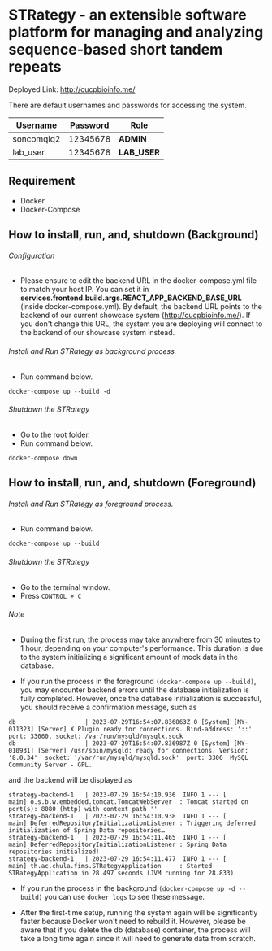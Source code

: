 # STRategy - an extensible software platform for managing and analyzing sequence-based short tandem repeats

Deployed Link: http://cucpbioinfo.me/

There are default usernames and passwords for accessing the system.

| Username   | Password | Role                   |
|------------|----------|------------------------|
| soncomqiq2 | 12345678 | **ADMIN**              |
| lab_user   | 12345678 | **LAB_USER**           |


## Requirement

- Docker
- Docker-Compose

## How to install, run, and, shutdown (Background)

###### Configuration

* Please ensure to edit the backend URL in the docker-compose.yml file to match your host IP. You can set it in **services.frontend.build.args.REACT_APP_BACKEND_BASE_URL** (inside docker-compose.yml). By default, the backend URL points to the backend of our current showcase system (http://cucpbioinfo.me/). If you don't change this URL, the system you are deploying will connect to the backend of our showcase system instead.

###### Install and Run STRategy as background process.

* Run command below.

```
docker-compose up --build -d
```

###### Shutdown the STRategy

* Go to the root folder.
* Run command below.

```
docker-compose down
```

## How to install, run, and, shutdown (Foreground)

###### Install and Run STRategy as foreground process.

* Run command below.

```
docker-compose up --build
```

###### Shutdown the STRategy

* Go to the terminal window.
* Press `CONTROL + C`

###### Note

* During the first run, the process may take anywhere from 30 minutes to 1 hour, depending on your computer's performance. This duration is due to the system initializing a significant amount of mock data in the database.

* If you run the process in the foreground `(docker-compose up --build)`, you may encounter backend errors until the database initialization is fully completed. However, once the database initialization is successful, you should receive a confirmation message, such as

```
db                   | 2023-07-29T16:54:07.836863Z 0 [System] [MY-011323] [Server] X Plugin ready for connections. Bind-address: '::' port: 33060, socket: /var/run/mysqld/mysqlx.sock
db                   | 2023-07-29T16:54:07.836987Z 0 [System] [MY-010931] [Server] /usr/sbin/mysqld: ready for connections. Version: '8.0.34'  socket: '/var/run/mysqld/mysqld.sock'  port: 3306  MySQL Community Server - GPL.
```

and the backend will be displayed as

```
strategy-backend-1   | 2023-07-29 16:54:10.936  INFO 1 --- [           main] o.s.b.w.embedded.tomcat.TomcatWebServer  : Tomcat started on port(s): 8080 (http) with context path ''
strategy-backend-1   | 2023-07-29 16:54:10.938  INFO 1 --- [           main] DeferredRepositoryInitializationListener : Triggering deferred initialization of Spring Data repositories…
strategy-backend-1   | 2023-07-29 16:54:11.465  INFO 1 --- [           main] DeferredRepositoryInitializationListener : Spring Data repositories initialized!
strategy-backend-1   | 2023-07-29 16:54:11.477  INFO 1 --- [           main] th.ac.chula.fims.STRategyApplication     : Started STRategyApplication in 28.497 seconds (JVM running for 28.833)
```

* If you run the process in the background `(docker-compose up -d --build)` you can use `docker logs` to see these message.

* After the first-time setup, running the system again will be significantly faster because Docker won't need to rebuild it. However, please be aware that if you delete the db (database) container, the process will take a long time again since it will need to generate data from scratch.

